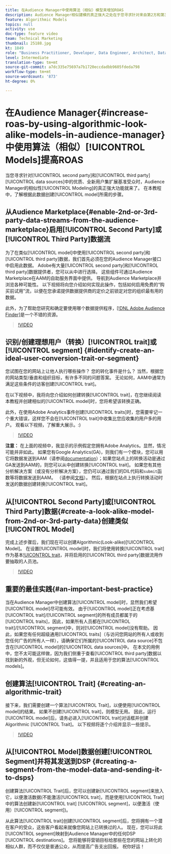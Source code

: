 ```yaml
---
title: 在Audience Manager中使用算法（相似）模型来增加ROAS
description: Audience Manager相似建模的真正强大之处在于您寻求针对来自第2方和第3方数据源的全新高质量用户群扩展基准受众。 在本教程中，了解从此数据创建模型的步骤。
feature: Algorithmic Models
topics: null
activity: use
doc-type: feature video
team: Technical Marketing
thumbnail: 25188.jpg
kt: 1849
role: "Business Practitioner, Developer, Data Engineer, Architect, Data Architect, Administrator, Leader"
level: Intermediate
translation-type: tm+mt
source-git-commit: a7dc335e75697a7b1720eccdadbb9605fdeda798
workflow-type: tm+mt
source-wordcount: '873'
ht-degree: 0%

---
```



# 在Audience Manager{#increase-roas-by-using-algorithmic-look-alike-models-in-audience-manager}中使用算法（相似）[!UICONTROL Models]提高ROAS

当您寻求针对[!UICONTROL second party]和[!UICONTROL third party] [!UICONTROL data sources]中的优质、全新用户集扩展基准受众时，Audience Manager的相似性[!UICONTROL Modeling]的真正强大功能就来了。 在本教程中，了解根据此数据创建[!UICONTROL model]所需的步骤。

## 从Audience Marketplace{#enable-2nd-or-3rd-party-data-streams-from-the-audience-marketplace}启用[!UICONTROL Second Party]或[!UICONTROL Third Party]数据流

为了在类似[!UICONTROL model]中使用[!UICONTROL second party]和[!UICONTROL third party]数据，我们首先必须在您的Audience Manager接口中启用此数据。 Adobe有大量[!UICONTROL second party]和[!UICONTROL third party]数据提供者，您可以从中进行选择。 这些组件可通过Audience Marketplace在AAM的自助服务界面中提供。 导航到Audience Marketplace并浏览各种可能性。 以下视频将向您介绍如何实现此操作，包括如何启用免费的“购买前试用”流，以便在您承诺提供数据提供商的定价之前锁定对您的组织最有用的数据。

此外，为了帮助您研究和确定要使用哪个数据提供程序，[[!DNL Adobe Audience Finder]](https://www.adobe-audience-finder.com/)是一个不错的资源。

>[!VIDEO](https://video.tv.adobe.com/v/25188/?quality=12)

## 识别/创建理想用户（转换）[!UICONTROL trait]或[!UICONTROL segment] {#identify-create-an-ideal-user-conversion-trait-or-segment}

您试图在您的网站上让他人执行哪些操作？ 您的转化事件是什么？ 当然，根据您的网站类型/垂直和组织目标，有许多不同的问题答案。 无论如何，AAM中通常为满足这些条件的访客创建[!UICONTROL trait]。

在以下视频中，我将向您介绍如何创建转换[!UICONTROL trait]，在您继续阅读本教程并创建相似的[!UICONTROL model]时，您将希望该转换正确。

此外，在使用Adobe Analytics事件创建[!UICONTROL traits]时，您需要牢记一个重大错误，这样您不会在[!UICONTROL trait]中收集比您应收集的用户多的用户。 观看以下视频，了解重大展示。:)

>[!VIDEO](https://video.tv.adobe.com/v/23431/?quality=12)

**注意：** 在上面的视频中，我显示的示例假定您拥有Adobe Analytics。显然，情况可能并非如此。 如果您有Google Analytics(GA)，则我们有一个模块，您可以用它将数据发送到AAM（请参阅[documentation](https://marketing.adobe.com/resources/help/en_US/aam/dil-google-universal-analytics.html)）；如果您站点上的转换活动是通过GA发送到AAM的，则您可以从中创建转换[!UICONTROL trait]。 如果您有其他分析解决方案（或没有分析解决方案），您仍可以通过我们的DIL代码和`submit`函数等将数据发送到AAM。 （请参阅[文档](https://marketing.adobe.com/resources/help/en_US/aam/c_dil.html)）。 然后，根据在站点上执行转换活动时发送的数据创建转换[!UICONTROL trait]。

## 从[!UICONTROL Second Party]或[!UICONTROL Third Party]数据{#create-a-look-alike-model-from-2nd-or-3rd-party-data}创建类似[!UICONTROL Model]

完成上述步骤后，我们现在可以创建Algorithmic(Look-alike)[!UICONTROL Model]。 在设置[!UICONTROL model]时，我们将使用转换[!UICONTROL trait]作为基本[!UICONTROL trait](要重复的关键访客)，并将启用的[!UICONTROL third party]数据流用作要抽取的人员池。

>[!VIDEO](https://video.tv.adobe.com/v/25190/?quality-12)

## 重要的最佳实践{#an-important-best-practice}

当在Audience Manager中创建算法[!UICONTROL model]时，显然我们希望[!UICONTROL model]尽可能有效。 由于[!UICONTROL model]正在考虑基[!UICONTROL trait]/[!UICONTROL segment]的所有成员都属于的[!UICONTROL traits]，因此，如果所有人员都在[!UICONTROL trait]/[!UICONTROL segment]中，则对[!UICONTROL model]没有帮助。 因此，如果您有任何超级通用[!UICONTROL traits]（与访问您网站的所有人或收到您任何广告的所有人一样），请确保它们所属的[!UICONTROL data source]不包含在[!UICONTROL model]的[!UICONTROL data sources]中。 在本文的用例中，您不太可能这样做，因为我们侧重于查看[!UICONTROL third party]数据以找到新的外观，但无论如何，这值得一提，并且适用于您的算法[!UICONTROL models]。

## 创建算法[!UICONTROL Trait] {#creating-an-algorithmic-trait}

接下来，我们需要创建一个算法[!UICONTROL Trait]，以便使用[!UICONTROL model]的结果。 如果不创建[!UICONTROL trait]，则模型无用。 因此，运行[!UICONTROL model]后，请务必进入[!UICONTROL trait]对话框并创建Algorithmic [!UICONTROL Trait]。 以下视频将逐个介绍并显示一些提示。

>[!VIDEO](https://video.tv.adobe.com/v/25191/?quality=12)

## 从[!UICONTROL Model]数据创建[!UICONTROL Segment]并将其发送到DSP {#creating-a-segment-from-the-model-data-and-sending-it-to-dsps}

创建算法[!UICONTROL Trait]后，您可以创建新[!UICONTROL segment]来放入它，以便激活数据(不能激活[!UICONTROL trait]，而是使用[!UICONTROL Trait]中的算法创建新[!UICONTROL trait] [!UICONTROL segment]，以便激活（使用）[!UICONTROL segment])。

从此算法[!UICONTROL trait]创建[!UICONTROL segment]后，您将拥有一个潜在客户的受众，这些客户看起来就像您网站上已转换过的人。 现在，您可以将此[!UICONTROL segment]映射到Audience Manager中的任何DSP [!UICONTROL destinations]。 您将能够将营销目标给那些在您的网站上转化的相似人群，而不仅仅是普通公众，从而提高广告支出回报。 祝你好运！
